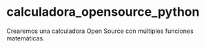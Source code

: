 # calculadora_opensource_python
Crearemos una calculadora Open Source con múltiples funciones matemáticas.
